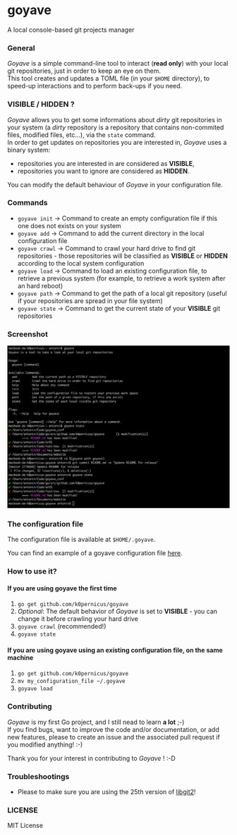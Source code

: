 # goyave
A local console-based git projects manager

### General

_Goyave_ is a simple command-line tool to interact (**read only**) with your local git repositories, just in order to keep an eye on them.  
This tool creates and updates a TOML file (in your `$HOME` directory), to speed-up interactions and to perform back-ups if you need.

### VISIBLE / HIDDEN ?

_Goyave_ allows you to get some informations about _dirty_ git repositories in your system (a _dirty_ repository is a repository that contains non-commited files, modified files, etc...), via the `state` command.   
In order to get updates on repositories you are interested in, _Goyave_ uses a binary system:
* repositories you are interested in are considered as **VISIBLE**,
* repositories you want to ignore are considered as **HIDDEN**.

You can modify the default behaviour of _Goyave_ in your configuration file.

### Commands

* `goyave init` -> Command to create an empty configuration file if this one does not exists on your system  
* `goyave add` -> Command to add the current directory in the local configuration file  
* `goyave crawl` -> Command to crawl your hard drive to find git repositories - those repositories will be classified as **VISIBLE** or **HIDDEN** according to the local system configuration  
* `goyave load` -> Command to load an existing configuration file, to retrieve a previous system (for example, to retrieve a work system after an hard reboot)  
* `goyave path` -> Command to get the path of a local git repository (useful if your repositories are spread in your file system)
* `goyave state` -> Command to get the current state of your **VISIBLE** git repositories

### Screenshot

![Simple screenshot](./pictures/goyave.png)

### The configuration file

The configuration file is available at `$HOME/.goyave`.

You can find an example of a goyave configuration file [here](https://github.com/k0pernicus/goyave_conf).

### How to use it?

#### If you are using goyave the first time

1.  `go get github.com/k0pernicus/goyave`
2. *Optional*: The default behavior of _Goyave_ is set to **VISIBLE** - you can change it before crawling your hard drive
3. `goyave crawl` (recommended!)
4. `goyave state`

#### If you are using goyave using an existing configuration file, on the same machine

1. `go get github.com/k0pernicus/goyave`
2. `mv my_configuration_file ~/.goyave`
3. `goyave load`

### Contributing

_Goyave_ is my first Go project, and I still nead to learn **a lot** ;-)  
If you find bugs, want to improve the code and/or documentation, or add new features, please to create an issue and the associated pull request if you modified anything! :-)  

Thank you for your interest in contributing to _Goyave_ ! :-D

### Troubleshootings

* Please to make sure you are using the 25th version of [libgit2](https://libgit2.github.com/)!

### LICENSE

MIT License
